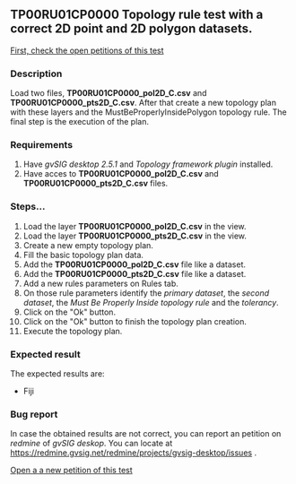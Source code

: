 ## TP00RU01CP0000 Topology rule test with a correct 2D point and 2D polygon datasets.

[First, check the open petitions of this test](https://redmine.gvsig.net/redmine/projects/gvsig-desktop/issues?utf8=%E2%9C%93&set_filter=1&f%5B%5D=status_id&op%5Bstatus_id%5D=o&f%5B%5D=subject&op%5Bsubject%5D=%7E&v%5Bsubject%5D%5B%5D=TP00RU01CP0000&f%5B%5D=&c%5B%5D=tracker&c%5B%5D=status&c%5B%5D=priority&c%5B%5D=subject&c%5B%5D=assigned_to&c%5B%5D=updated_on&group_by=)

### Description

Load two files, **TP00RU01CP0000_pol2D_C.csv** and **TP00RU01CP0000_pts2D_C.csv**. After that create a new topology plan with these layers and the MustBeProperlyInsidePolygon topology rule.
The final step is the execution of the plan.

### Requirements

1. Have *gvSIG desktop 2.5.1* and *Topology framework plugin* installed.
2. Have acces to **TP00RU01CP0000_pol2D_C.csv** and **TP00RU01CP0000_pts2D_C.csv** files.

### Steps...

1. Load the layer **TP00RU01CP0000_pol2D_C.csv** in the view.
2. Load the layer **TP00RU01CP0000_pts2D_C.csv** in the view.
3. Create a new empty topology plan.
4. Fill the basic topology plan data.
5. Add the **TP00RU01CP0000_pol2D_C.csv** file like a dataset.
6. Add the **TP00RU01CP0000_pts2D_C.csv** file like a dataset.
7. Add a new rules parameters on Rules tab.
8. On those rule parameters identify the *primary dataset*, the *second dataset*, the *Must Be Properly Inside topology rule* and the *tolerancy*. 
9. Click on the "Ok" button.
10. Click on the "Ok" button to finish the topology plan creation.
11. Execute the topology plan.

### Expected result

The expected results are:
- Fiji


### Bug report


In case the obtained results are not correct, you can report an petition on *redmine* of *gvSIG deskop*. You can locate at
https://redmine.gvsig.net/redmine/projects/gvsig-desktop/issues .

[Open a a new petition of this test](https://redmine.gvsig.net/redmine/projects/gvsig-desktop/issues/new?issue[subject]=TP00RU01CP0000+Topology+rule+test+with+a+correct+2D+point+and+2D+polygon+datasets)